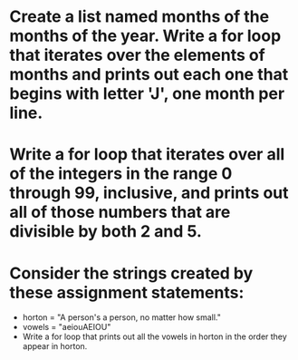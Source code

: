 # Create a list named months of the months of the year. Write a for loop that iterates over the elements of months and prints out each one that begins with letter 'J', one month per line.
# Write a for loop that iterates over all of the integers in the range 0 through 99, inclusive, and prints out all of those numbers that are divisible by both 2 and 5.
# Consider the strings created by these assignment statements:
- horton = "A person's a person, no matter how small."
- vowels = "aeiouAEIOU"
- Write a for loop that prints out all the vowels in horton in the order they appear in horton.